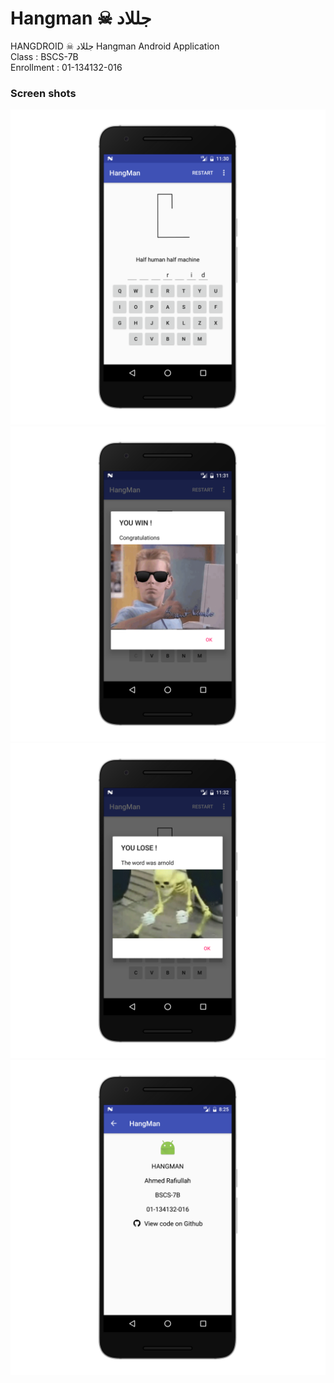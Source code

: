 # Hangman ☠ جللاد
HANGDROID ☠  جللاد
Hangman Android Application   
Class      : BSCS-7B  
Enrollment : 01-134132-016
### Screen shots
![Alt text](screenshots/main.png)
![Alt text](screenshots/win.png)
![Alt text](screenshots/loose.png)
![Alt text](screenshots/about.png)

